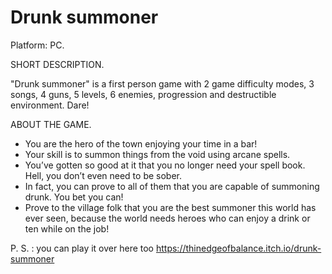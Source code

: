 # Drunk summoner

Platform: PC.

SHORT DESCRIPTION.

"Drunk summoner" is a first person game with 2 game difficulty modes, 3 songs, 4 guns, 5 levels, 6 enemies, progression and destructible environment. Dare!


ABOUT THE GAME.
- You are the hero of the town enjoying your time in a bar!
- Your skill is to summon things from the void using arcane spells.
- You’ve gotten so good at it that you no longer need your spell book. Hell, you don’t even need to be sober.
- In fact, you can prove to all of them that you are capable of summoning drunk. You bet you can!
- Prove to the village folk that you are the best summoner this world has ever seen, because the world needs heroes who can enjoy a drink or ten while on the job!

P. S. : you can play it over here too https://thinedgeofbalance.itch.io/drunk-summoner
